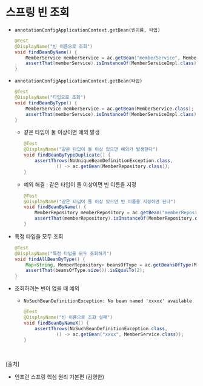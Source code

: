 # 스프링 빈 조회

- `annotationConfigApplicationContext.getBean(빈이름, 타입)`

  ```java
  @Test
  @DisplayName("빈 이름으로 조회")
  void findBeanByName() {
      MemberService memberService = ac.getBean("memberService", MemberService.class);
      assertThat(memberService).isInstanceOf(MemberServiceImpl.class);
  }
  ```

- `annotationConfigApplicationContext.getBean(타입)`

  ```java
  @Test
  @DisplayName("타입으로 조회")
  void findBeanByType() {
      MemberService memberService = ac.getBean(MemberService.class);
      assertThat(memberService).isInstanceOf(MemberServiceImpl.class);
  }
  ```

  - 같은 타입이 둘 이상이면 예외 발생
    ```java
    @Test
    @DisplayName("같은 타입이 둘 이상 있으면 예외가 발생한다")
    void findBeanByTypeDuplicate() {
        assertThrows(NoUniqueBeanDefinitionException.class,
                () -> ac.getBean(MemberRepository.class));
    }
    ```
  - 예외 해결 : 같은 타입이 둘 이상이면 빈 이름을 지정
    ```java
    @Test
    @DisplayName("같은 타입이 둘 이상 있으면 빈 이름을 지정하면 된다")
    void findBeanByName() {
        MemberRepository memberRepository = ac.getBean("memberRepository1", MemberRepository.class);
        assertThat(memberRepository).isInstanceOf(MemberRepository.class);
    }
    ```

- 특정 타입을 모두 조회
  ```java
  @Test
  @DisplayName("특정 타입을 모두 조회하기")
  void findAllBeanByType() {
      Map<String, MemberRepository> beansOfType = ac.getBeansOfType(MemberRepository.class);
      assertThat(beansOfType.size()).isEqualTo(2);
  }
  ```
- 조회하려는 빈이 없을 때 예외

  - `NoSuchBeanDefinitionException: No bean named 'xxxxx' available`

    ```java
    @Test
    @DisplayName("빈 이름으로 조회 실패")
    void findBeanByNameX() {
        assertThrows(NoSuchBeanDefinitionException.class,
                () -> ac.getBean("xxxx", MemberService.class));
    }
    ```

<br/>

[출처]

- 인프런 스프링 핵심 원리 기본편 (김영한)
